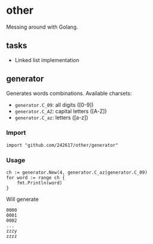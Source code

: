 # other

Messing around with Golang.

## tasks

* Linked list implementation

## generator

Generates words combinations. Available charsets:
* `generator.C_09`: all digits ([0-9])
* `generator.C_AZ`: capital letters ([A-Z])
* `generator.C_az`: letters ([a-z])

### Import

```
import "github.com/242617/other/generator"
```

### Usage

```
ch := generator.New(4, generator.C_az|generator.C_09)
for word := range ch {
    fmt.Println(word)
}
```

Will generate
```
0000
0001
0002
...
zzzy
zzzz
```